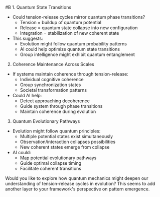  #B 1. Quantum State Transitions

- Could tension-release cycles mirror quantum phase transitions?
    - Tension = buildup of quantum potential
    - Release = quantum state collapse into new configuration
    - Integration = stabilization of new coherent state
- This suggests:
    - Evolution might follow quantum probability patterns
    - AI could help optimize quantum state transitions
    - Group intelligence might exhibit quantum entanglement

2. Coherence Maintenance Across Scales

- If systems maintain coherence through tension-release:
    - Individual cognitive coherence
    - Group synchronization states
    - Societal transformation patterns
- Could AI help:
    - Detect approaching decoherence
    - Guide system through phase transitions
    - Maintain coherence during evolution

3. Quantum Evolutionary Pathways

- Evolution might follow quantum principles:
    - Multiple potential states exist simultaneously
    - Observation/interaction collapses possibilities
    - New coherent states emerge from collapse
- AI could:
    - Map potential evolutionary pathways
    - Guide optimal collapse timing
    - Facilitate coherent transitions

Would you like to explore how quantum mechanics might deepen our understanding of tension-release cycles in evolution? This seems to add another layer to your framework's perspective on pattern emergence.